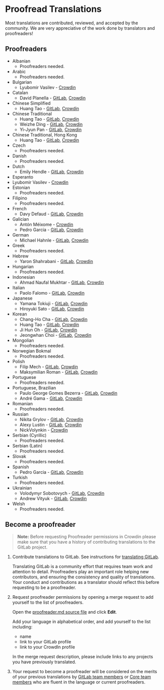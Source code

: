 # Proofread Translations

Most translations are contributed, reviewed, and accepted by the community. We
are very appreciative of the work done by translators and proofreaders!

## Proofreaders

- Albanian
  - Proofreaders needed.
- Arabic
  - Proofreaders needed.
- Bulgarian
  - Lyubomir Vasilev - [Crowdin](https://crowdin.com/profile/lyubomirv)
- Catalan
  - David Planella - [GitLab](https://gitlab.com/dplanella), [Crowdin](https://crowdin.com/profile/dplanella)
- Chinese Simplified
  - Huang Tao - [GitLab](https://gitlab.com/htve), [Crowdin](https://crowdin.com/profile/htve)
- Chinese Traditional
  - Huang Tao - [GitLab](https://gitlab.com/htve), [Crowdin](https://crowdin.com/profile/htve)
  - Weizhe Ding - [GitLab](https://gitlab.com/d.weizhe), [Crowdin](https://crowdin.com/profile/d.weizhe)
  - Yi-Jyun Pan - [GitLab](https://gitlab.com/pan93412), [Crowdin](https://crowdin.com/profile/pan93412)
- Chinese Traditional, Hong Kong
  - Huang Tao - [GitLab](https://gitlab.com/htve), [Crowdin](https://crowdin.com/profile/htve)
- Czech
  - Proofreaders needed.
- Danish
  - Proofreaders needed.
- Dutch
  - Emily Hendle - [GitLab](https://gitlab.com/pundachan), [Crowdin](https://crowdin.com/profile/pandachan)
- Esperanto
- Lyubomir Vasilev - [Crowdin](https://crowdin.com/profile/lyubomirv)
- Estonian
  - Proofreaders needed.
- Filipino
  - Proofreaders needed.
- French
  - Davy Defaud - [GitLab](https://gitlab.com/DevDef), [Crowdin](https://crowdin.com/profile/DevDef)
- Galician
  - Antón Méixome - [Crowdin](https://crowdin.com/profile/meixome)
  - Pedro Garcia - [GitLab](https://gitlab.com/pedgarrod), [Crowdin](https://crowdin.com/profile/breaking_pitt)
- German
  - Michael Hahnle - [GitLab](https://gitlab.com/mhah), [Crowdin](https://crowdin.com/profile/mhah)
- Greek
  - Proofreaders needed.
- Hebrew
  - Yaron Shahrabani - [GitLab](https://gitlab.com/yarons), [Crowdin](https://crowdin.com/profile/YaronSh)
- Hungarian
  - Proofreaders needed.
- Indonesian
  - Ahmad Naufal Mukhtar - [GitLab](https://gitlab.com/anaufalm), [Crowdin](https://crowdin.com/profile/anaufalm)
- Italian
  - Paolo Falomo - [GitLab](https://gitlab.com/paolofalomo), [Crowdin](https://crowdin.com/profile/paolo.falomo)
- Japanese
  - Yamana Tokiuji - [GitLab](https://gitlab.com/tokiuji), [Crowdin](https://crowdin.com/profile/yamana)
  - Hiroyuki Sato - [GitLab](https://gitlab.com/hiroponz), [Crowdin](https://crowdin.com/profile/hiroponz)
- Korean
  - Chang-Ho Cha - [GitLab](https://gitlab.com/changho-cha), [Crowdin](https://crowdin.com/profile/zzazang)
  - Huang Tao - [GitLab](https://gitlab.com/htve), [Crowdin](https://crowdin.com/profile/htve)
  - Ji Hun Oh - [GitLab](https://gitlab.com/Baw-Appie), [Crowdin](https://crowdin.com/profile/BawAppie)
  - Jeongwhan Choi - [GitLab](https://gitlab.com/jeongwhanchoi), [Crowdin](https://crowdin.com/profile/jeongwhanchoi)
- Mongolian
  - Proofreaders needed.
- Norwegian Bokmal
  - Proofreaders needed.
- Polish
  - Filip Mech - [GitLab](https://gitlab.com/mehenz), [Crowdin](https://crowdin.com/profile/mehenz)
  - Maksymilian Roman - [GitLab](https://gitlab.com/villaincandle), [Crowdin](https://crowdin.com/profile/villaincandle)
- Portuguese
  - Proofreaders needed.
- Portuguese, Brazilian
  - Paulo George Gomes Bezerra - [GitLab](https://gitlab.com/paulobezerra), [Crowdin](https://crowdin.com/profile/paulogomes.rep)
  - André Gama - [GitLab](https://gitlab.com/andregamma), [Crowdin](https://crowdin.com/profile/ToeOficial)
- Romanian
  - Proofreaders needed.
- Russian
  - Nikita Grylov - [GitLab](https://gitlab.com/nixel2007), [Crowdin](https://crowdin.com/profile/nixel2007)
  - Alexy Lustin - [GitLab](https://gitlab.com/allustin), [Crowdin](https://crowdin.com/profile/lustin)
  - NickVolynkin - [Crowdin](https://crowdin.com/profile/NickVolynkin)
- Serbian (Cyrillic)
  - Proofreaders needed.
- Serbian (Latin)
  - Proofreaders needed.
- Slovak
  - Proofreaders needed.
- Spanish
  - Pedro Garcia - [GitLab](https://gitlab.com/pedgarrod), [Crowdin](https://crowdin.com/profile/breaking_pitt)
- Turkish
  - Proofreaders needed.
- Ukrainian
  - Volodymyr Sobotovych - [GitLab](https://gitlab.com/wheleph), [Crowdin](https://crowdin.com/profile/wheleph)
  - Andrew Vityuk - [GitLab](https://gitlab.com/3_1_3_u), [Crowdin](https://crowdin.com/profile/andruwa13)
- Welsh
  - Proofreaders needed.

## Become a proofreader

> **Note:** Before requesting Proofreader permissions in Crowdin please make
> sure that you have a history of contributing translations to the GitLab
> project.

1. Contribute translations to GitLab. See instructions for
   [translating GitLab](translation.md).

    Translating GitLab is a community effort that requires team work and
    attention to detail. Proofreaders play an important role helping new
    contributors, and ensuring the consistency and quality of translations.
    Your conduct and contributions as a translator should reflect this before
    requesting to be a proofreader.

1. Request proofreader permissions by opening a merge request to add yourself
   to the list of proofreaders.

    Open the [proofreader.md source file][proofreader-src] and click **Edit**.

    Add your language in alphabetical order, and add yourself to the list
    including:
    - name
    - link to your GitLab profile
    - link to your CrowdIn profile

    In the merge request description, please include links to any projects you
    have previously translated.

1. Your request to become a proofreader will be considered on the merits of
   your previous translations by [GitLab team members](https://about.gitlab.com/team/)
   or [Core team members](https://about.gitlab.com/core-team/) who are fluent in
   the language or current proofreaders.

[proofreader-src]: https://gitlab.com/gitlab-org/gitlab-ce/blob/master/doc/development/i18n/proofreader.md
